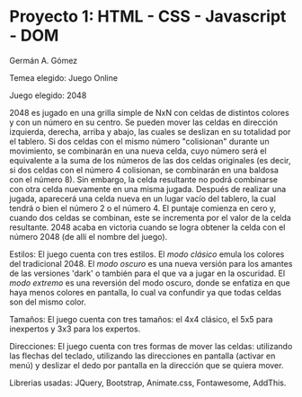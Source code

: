 # Proyecto 1:  HTML - CSS - Javascript - DOM

Germán A. Gómez

Temea elegido: Juego Online

Juego elegido: 2048

2048 es jugado en una grilla simple de NxN con celdas de distintos colores y con un número en su centro. Se pueden mover las celdas en dirección izquierda, derecha, arriba y abajo, las cuales se deslizan en su totalidad por el tablero. Si dos celdas con el mismo número "colisionan" durante un movimiento, se combinarán en una nueva celda, cuyo número será el equivalente a la suma de los números de las dos celdas originales (es decir, si dos celdas con el número 4 colisionan, se combinarán en una baldosa con el número 8). Sin embargo, la celda resultante no podrá combinarse con otra celda nuevamente en una misma jugada. Después de realizar una jugada, aparecerá una celda nueva en un lugar vacío del tablero, la cual tendrá o bien el número 2 o el número 4. El puntaje comienza en cero y, cuando dos celdas se combinan, este se incrementa por el valor de la celda resultante. 2048 acaba en victoria cuando se logra obtener la celda con el número 2048 (de allí el nombre del juego).

Estilos: El juego cuenta con tres estilos. El <i>modo clásico</i> emula los colores del tradicional 2048. El <i>modo oscuro</i> es una nueva versión para los amantes de las versiones 'dark' o también para el que va a jugar en la oscuridad. El <i>modo extremo</i> es una reversión del modo oscuro, donde se enfatiza en que haya menos colores en pantalla, lo cual va confundir ya que todas celdas son del mismo color.

Tamaños: El juego cuenta con tres tamaños: el 4x4 clásico, el 5x5 para inexpertos y 3x3 para los expertos.

Direcciones: El juego cuenta con tres formas de mover las celdas: utilizando las flechas del teclado, utilizando las direcciones en pantalla (activar en menú) y deslizar el dedo por pantalla en la dirección que se quiera mover.


Librerias usadas: JQuery, Bootstrap, Animate.css, Fontawesome, AddThis.

